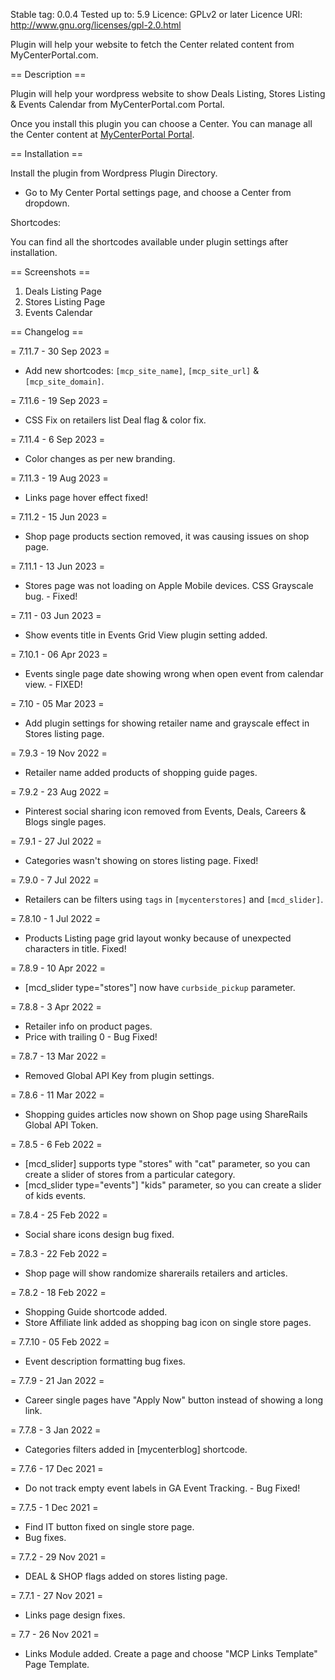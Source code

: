 Stable tag: 0.0.4
Tested up to: 5.9
Licence: GPLv2 or later
Licence URI: http://www.gnu.org/licenses/gpl-2.0.html

Plugin will help your website to fetch the Center related content from MyCenterPortal.com.

== Description ==

Plugin will help your wordpress website to show Deals Listing, Stores Listing & Events Calendar from MyCenterPortal.com Portal.

Once you install this plugin you can choose a Center. You can manage all the Center content at [MyCenterPortal Portal](http://mycenterportal.com/admin).

== Installation ==

Install the plugin from Wordpress Plugin Directory.

- Go to My Center Portal settings page, and choose a Center from dropdown.

Shortcodes:

You can find all the shortcodes available under plugin settings after installation.

== Screenshots ==

1. Deals Listing Page
2. Stores Listing Page
3. Events Calendar

== Changelog ==

= 7.11.7 - 30 Sep 2023 =

- Add new shortcodes: `[mcp_site_name]`, `[mcp_site_url]` & `[mcp_site_domain]`.

= 7.11.6 - 19 Sep 2023 =

- CSS Fix on retailers list Deal flag & color fix.

= 7.11.4 - 6 Sep 2023 =

- Color changes as per new branding.

= 7.11.3 - 19 Aug 2023 =

- Links page hover effect fixed!

= 7.11.2 - 15 Jun 2023 =

- Shop page products section removed, it was causing issues on shop page.

= 7.11.1 - 13 Jun 2023 =

- Stores page was not loading on Apple Mobile devices. CSS Grayscale bug. - Fixed!

= 7.11 - 03 Jun 2023 =

- Show events title in Events Grid View plugin setting added.

= 7.10.1 - 06 Apr 2023 =

- Events single page date showing wrong when open event from calendar view. - FIXED!

= 7.10 - 05 Mar 2023 =

- Add plugin settings for showing retailer name and grayscale effect in Stores listing page.

= 7.9.3 - 19 Nov 2022 =

- Retailer name added products of shopping guide pages.

= 7.9.2 - 23 Aug 2022 =

- Pinterest social sharing icon removed from Events, Deals, Careers & Blogs single pages.

= 7.9.1 - 27 Jul 2022 =

- Categories wasn't showing on stores listing page. Fixed!

= 7.9.0 - 7 Jul 2022 =

- Retailers can be filters using `tags` in `[mycenterstores]` and `[mcd_slider]`.

= 7.8.10 - 1 Jul 2022 =

- Products Listing page grid layout wonky because of unexpected characters in title. Fixed!

= 7.8.9 - 10 Apr 2022 =

- [mcd_slider type="stores"] now have `curbside_pickup` parameter.

= 7.8.8 - 3 Apr 2022 =

- Retailer info on product pages.
- Price with trailing 0 - Bug Fixed!

= 7.8.7 - 13 Mar 2022 =

- Removed Global API Key from plugin settings.

= 7.8.6 - 11 Mar 2022 =

- Shopping guides articles now shown on Shop page using ShareRails Global API Token.

= 7.8.5 - 6 Feb 2022 =

- [mcd_slider] supports type "stores" with "cat" parameter, so you can create a slider of stores from a particular category.
- [mcd_slider type="events"] "kids" parameter, so you can create a slider of kids events.

= 7.8.4 - 25 Feb 2022 =

- Social share icons design bug fixed.

= 7.8.3 - 22 Feb 2022 =

- Shop page will show randomize sharerails retailers and articles.

= 7.8.2 - 18 Feb 2022 =

- Shopping Guide shortcode added.
- Store Affiliate link added as shopping bag icon on single store pages.

= 7.7.10 - 05 Feb 2022 =

- Event description formatting bug fixes.

= 7.7.9 - 21 Jan 2022 =

- Career single pages have "Apply Now" button instead of showing a long link.

= 7.7.8 - 3 Jan 2022 =

- Categories filters added in [mycenterblog] shortcode.

= 7.7.6 - 17 Dec 2021 =

- Do not track empty event labels in GA Event Tracking. - Bug Fixed!

= 7.7.5 - 1 Dec 2021 =

- Find IT button fixed on single store page.
- Bug fixes.

= 7.7.2 - 29 Nov 2021 =

- DEAL & SHOP flags added on stores listing page.

= 7.7.1 - 27 Nov 2021 =

- Links page design fixes.

= 7.7 - 26 Nov 2021 =

- Links Module added. Create a page and choose "MCP Links Template" Page Template.
